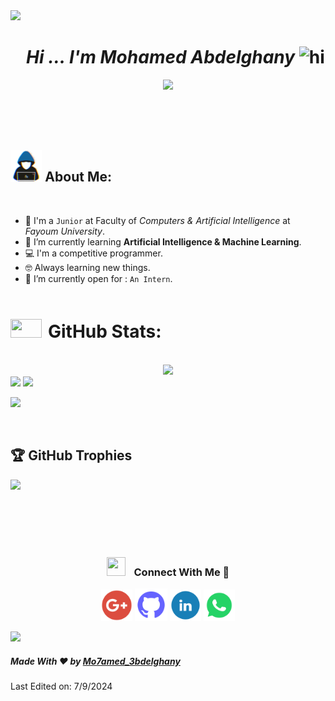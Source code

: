 <!--horizontal Color-->
<img src="https://user-images.githubusercontent.com/73097560/115834477-dbab4500-a447-11eb-908a-139a6edaec5c.gif">

<!-- It's me 😄-->
<div id="User_content">
  <ul align="center">
      <h1 align="center"> <i> Hi ... I'm Mohamed Abdelghany </i> <img src="https://user-images.githubusercontent.com/1303154/88677602-1635ba80-d120-11ea-84d8-d263ba5fc3c0.gif" width="28px" height="28px" alt="hi"></h1>
  </ul>
</div>

 
<div align="center">
  <a href="https://github.com/fairyland0926"><img src="https://readme-typing-svg.herokuapp.com/?lines=Welcome%20to%20Github's%20Mohamed%20Abdelghany🤗&font=Pacifico&center=true&width=650&height=120&color=ff4500&vCenter=true&size=30%22"></a>
</div>

<br><br><br>
<!-- About Me -->

## <img src = "https://github.com/Mo7amed3bdelghany/Mo7amed3bdelghany/blob/main/Img/about%20me.gif?raw=true" width = 10%> About Me:

<br>

- 🏫 I'm a `Junior` at Faculty of *Computers & Artificial Intelligence* at *Fayoum University*.
- 🤖 I’m currently learning **Artificial Intelligence & Machine Learning**.
- 💻 I'm a competitive programmer.
- 🤓 Always learning new things.
- 🤔 I’m currently open for : `An Intern`.
<br><br>
 

<!-- GitHub Stats -->
# <img src="https://media.giphy.com/media/iY8CRBdQXODJSCERIr/giphy.gif" width="50" height="30" style="margin-right: 10px;">GitHub Stats:
<br> 

<div align ="center">
<img src="https://github-readme-stats.vercel.app/api/top-langs/?username=Mo7amed3bdelghany&theme=radical&center=true&border=false&include_all_commits=true&count_private=true&layout=compact"/> </div>
<div> 
	
<img src="https://github-readme-stats.vercel.app/api?username=Mo7amed3bdelghany&theme=radical&_border=false&include_all_commits=true&count_private=true" height="155">
<img src="https://github-readme-streak-stats.herokuapp.com/?user=Mo7amed3bdelghany&theme=radical&hide_border=false" height="150"> 
</div> 

<!-- Views -->

![](https://visitor-badge-deno.deno.dev/Mo7amed3bdelghany.Mo7amed3bdelghany.svg)

<br>


<!-- Trophies -->
## 🏆 GitHub Trophies
![](https://github-profile-trophy.vercel.app/?username=Mo7amed3bdelghany&theme=radical&no-frame=false&no-bg=true&margin-w=4)

<br><br><br><br>
<!-- Connect Us -->
<h3 align="center" > <img src="https://media.giphy.com/media/iY8CRBdQXODJSCERIr/giphy.gif" width="30" height="30" style="margin-right: 10px;"> Connect With Me 🤝 </h3>

<!-- Links -->
  <p align="center">
	<a href="mailto:mohamed.abdelghany726@gmail.com"><img img src="https://raw.githubusercontent.com/Mo7amed3bdelghany/Mo7amed3bdelghany/f1af1eed415b05863619f117fc08b0dc1510693b/Img/Gmail.png" width ="50px"/></a>
	<a href="https://github.com/Mo7amed3bdelghany"><img src="https://raw.githubusercontent.com/Mo7amed3bdelghany/Mo7amed3bdelghany/f1af1eed415b05863619f117fc08b0dc1510693b/Img/GitHub.png" width ="52px"/></a>
	<a href="https://www.linkedin.com/in/mo7amed-3bdelghany"><img src="https://raw.githubusercontent.com/Mo7amed3bdelghany/Mo7amed3bdelghany/f1af1eed415b05863619f117fc08b0dc1510693b/Img/Linkedin.png"width ="50px"/></a>
    <a href="https://wa.me/201220186449"><img src="https://raw.githubusercontent.com/Mo7amed3bdelghany/Mo7amed3bdelghany/f1af1eed415b05863619f117fc08b0dc1510693b/Img/Whatsapp.png"width ="50px"/></a>
</p>

 
<!--horizontal Color-->
<img src="https://user-images.githubusercontent.com/73097560/115834477-dbab4500-a447-11eb-908a-139a6edaec5c.gif">

<!-- ❤️🔥-->
<h5> Made With ❤️ by <a href="https://www.linkedin.com/in/mo7amed-3bdelghany"> Mo7amed_3bdelghany </a> </h5>
Last Edited on: 7/9/2024